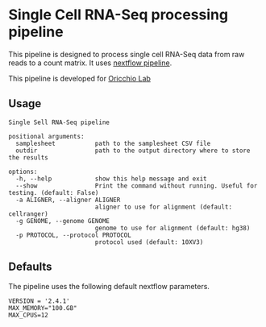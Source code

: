 # Single Cell RNA-Seq processing pipeline

This pipeline is designed to process single cell RNA-Seq data from raw reads to a count matrix. It uses [nextflow pipeline](https://nf-co.re/scrnaseq/2.4.1). 

This pipeline is developed for [Oricchio Lab](https://www.epfl.ch/labs/oricchiolab/)

## Usage
```
Single Sell RNA-Seq pipeline

positional arguments:
  samplesheet           path to the samplesheet CSV file
  outdir                path to the output directory where to store the results

options:
  -h, --help            show this help message and exit
  --show                Print the command without running. Useful for testing. (default: False)
  -a ALIGNER, --aligner ALIGNER
                        aligner to use for alignment (default: cellranger)
  -g GENOME, --genome GENOME
                        genome to use for alignment (default: hg38)
  -p PROTOCOL, --protocol PROTOCOL
                        protocol used (default: 10XV3)
```

## Defaults

The pipeline uses the following default nextflow parameters. 

```
VERSION = '2.4.1'
MAX_MEMORY="100.GB"
MAX_CPUS=12
```

